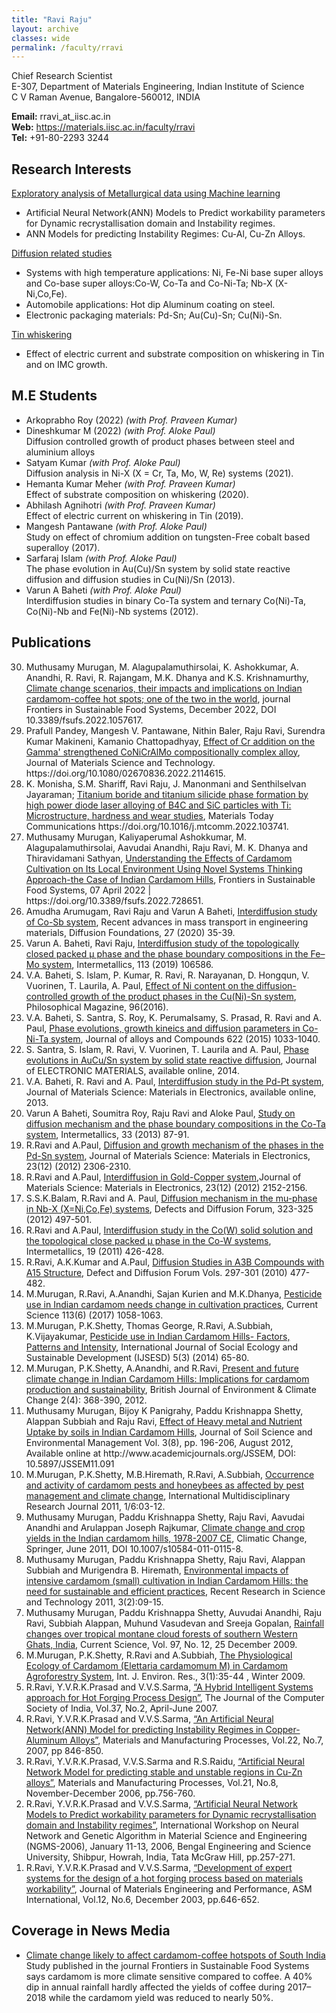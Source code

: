 ```yaml
---
title: "Ravi Raju"
layout: archive
classes: wide
permalink: /faculty/rravi
---
```


Chief Research Scientist<br>
E-307, Department of Materials Engineering, Indian Institute of Science<br>
C V Raman Avenue, Bangalore-560012, INDIA<br>

<b>Email:</b> rravi_at_iisc.ac.in<br>
<b>Web:</b> https://materials.iisc.ac.in/faculty/rravi<br>
<b>Tel:</b> +91-80-2293 3244

## Research Interests

<p><u>Exploratory analysis of Metallurgical data using Machine learning</u></p>
<ul>
<li>Artificial Neural Network(ANN) Models to Predict workability parameters for Dynamic recrystallisation domain and Instability regimes.</li>
<li>ANN Models for predicting Instability Regimes: Cu-Al, Cu-Zn Alloys.</li>
</ul>

<p><u>Diffusion related studies</u></p>
<ul>
<li>Systems with high temperature applications: Ni, Fe-Ni base super alloys and Co-base super alloys:Co-W, Co-Ta and Co-Ni-Ta; Nb-X (X-Ni,Co,Fe).</li>
<li>Automobile applications: Hot dip Aluminum coating on steel.</li>
<li>Electronic packaging materials: Pd-Sn; Au(Cu)-Sn; Cu(Ni)-Sn.</li>
</ul>

<p><u>Tin whiskering</u></p>
<ul>
<li>Effect of electric current and substrate composition on whiskering in Tin and on IMC growth.</li>
</ul>

## M.E Students
<ul>
<li>Arkoprabho Roy (2022) <i>(with Prof. Praveen Kumar)</i><br /></li>
<li>Dineshkumar M (2022) <i>(with Prof. Aloke Paul)</i><br />
        Diffusion controlled growth of product phases between steel and aluminium alloys</li>
<li>Satyam Kumar <i>(with Prof. Aloke Paul)</i><br />
        Diffusion analysis in Ni-X (X = Cr, Ta, Mo, W, Re) systems (2021).</li>
<li>Hemanta Kumar Meher <i>(with Prof. Praveen Kumar)</i><br />
        Effect of substrate composition on whiskering (2020).</li>
<li>Abhilash Agnihotri <i>(with Prof. Praveen Kumar)</i><br />
        Effect of electric current on whiskering in Tin (2019).</li>
<li>Mangesh Pantawane <i>(with Prof. Aloke Paul)</i><br />
        Study on effect of chromium addition on tungsten-Free cobalt based superalloy (2017).</li>
<li>Sarfaraj Islam <i>(with Prof. Aloke Paul)</i><br />
        The phase evolution in Au(Cu)/Sn system by solid state reactive diffusion and diffusion studies in Cu(Ni)/Sn (2013).</li>
<li>Varun A Baheti <i>(with Prof. Aloke Paul)</i><br />
        Interdiffusion studies in binary Co-Ta system and ternary Co(Ni)-Ta, Co(Ni)-Nb and Fe(Ni)-Nb systems (2012).</li>
</ul>

## Publications
<ol reversed="">
<li>Muthusamy Murugan, M. Alagupalamuthirsolai, K. Ashokkumar, A. Anandhi, R. Ravi, R. Rajangam, M.K. Dhanya and K.S. Krishnamurthy, <u>Climate change scenarios, their impacts and implications on Indian cardamom-coffee hot spots; one of the two in the world</u>, journal
Frontiers in Sustainable Food Systems, December 2022, DOI 10.3389/fsufs.2022.1057617.</li>
<li>Prafull Pandey, Mangesh V. Pantawane, Nithin Baler, Raju Ravi, Surendra Kumar Makineni, Kamanio Chattopadhyay, <u>Effect of Cr addition on the Gamma' strengthened CoNiCrAlMo compositionally complex alloy</u>,  Journal of Materials Science and Technology. https://doi.org/10.1080/02670836.2022.2114615.</li>
<li>K. Monisha, S.M. Shariff, Ravi Raju, J. Manonmani and Senthilselvan Jayaraman; <u>Titanium boride and titanium silicide phase formation by high power diode laser alloying of B4C and SiC particles with Ti: Microstructure, hardness and wear studies</u>, Materials Today Communications
https://doi.org/10.1016/j.mtcomm.2022.103741.</li>
<li>Muthusamy Murugan, Kaliyaperumal Ashokkumar, M. Alagupalamuthirsolai, Aavudai Anandhi, Raju Ravi, M. K. Dhanya and Thiravidamani Sathyan, <u>Understanding the Effects of Cardamom Cultivation on Its Local Environment Using Novel Systems Thinking Approach-the Case of Indian Cardamom Hills</u>, Frontiers in Sustainable Food Systems, 07 April 2022 | https://doi.org/10.3389/fsufs.2022.728651.</li>
<li>Amudha Arumugam, Ravi Raju and Varun A Baheti, <u>Interdiffusion study of Co-Sb system</u>, Recent advances in mass transport in engineering materials, Diffusion Foundations, 27 (2020) 35-39.</li>
<li>Varun A. Baheti, Ravi Raju, <u>Interdiffusion study of the topologically closed packed μ phase and the phase boundary compositions in the Fe–Mo system</u>, Intermetallics, 113 (2019) 106586.</li>
<li>V.A. Baheti, S. Islam, P. Kumar, R. Ravi, R. Narayanan, D. Hongqun, V. Vuorinen, T. Laurila, A. Paul, <a href="http://www.tandfonline.com/doi/full/10.1080/14786435.2015.1119905">Effect of Ni content on the diffusion-controlled growth of the product phases in the Cu(Ni)-Sn system</a>, Philosophical Magazine, 96(2016).</li>
<li>V.A. Baheti, S. Santra, S. Roy, K. Perumalsamy, S. Prasad, R. Ravi and A. Paul, <a href="https://www.google.com/url?q=https%3A%2F%2Fhref.li%2F%3Fhttp%3A%2F%2Fwww.sciencedirect.com%2Fscience%2Farticle%2Fpii%2FS0925838814025419&amp;sa=D&amp;sntz=1&amp;usg=AFQjCNG2BW3imsltKwekVr2RhRltniLvBQ">Phase evolutions, growth kineics and diffusion parameters in Co-Ni-Ta system</a>, Journal of alloys and Compounds 622 (2015) 1033-1040.</li>
<li>S. Santra, S. Islam, R. Ravi, V. Vuorinen, T. Laurila and A. Paul, <a href="http://link.springer.com/article/10.1007/s11664-014-3241-z">Phase evolutions in AuCu/Sn system by solid state reactive diffusion</a>, Journal of ELECTRONIC MATERIALS, available online, 2014.</li>
<li>V.A. Baheti, R. Ravi and A. Paul, <a href="http://link.springer.com/article/10.1007/s10854-013-1179-1">Interdiffusion study in the Pd-Pt system</a>, Journal of Materials Science: Materials in Electronics, available online, 2013.</li>
<li>Varun A Baheti, Soumitra Roy, Raju Ravi and Aloke Paul, <a href="http://www.sciencedirect.com/science/article/pii/S0966979512003731">Study on diffusion mechanism and the phase boundary compositions in the Co-Ta system</a>, Intermetallics, 33 (2013) 87-91.</li>
<li>R.Ravi and A.Paul, <a href="http://www.springerlink.com/content/t2778323658837p5/fulltext.pdf">Diffusion and growth mechanism of the phases in the Pd-Sn system</a>, Journal of Materials Science: Materials in Electronics, 23(12) (2012) 2306-2310.</li>
<li>R.Ravi and A.Paul, <a href="http://www.springerlink.com/content/f31060w7g40t1782/">Interdiffusion in Gold-Copper system</a>,Journal of Materials Science: Materials in Electronics, 23(12) (2012) 2152-2156.</li>
<li>S.S.K.Balam, R.Ravi and A. Paul, <a href="http://www.scientific.net/DDF.323-325.497">Diffusion mechanism in the mu-phase in Nb-X (X=Ni,Co,Fe) systems</a>, Defects and Diffusion Forum, 323-325 (2012) 497-501.</li>
<li>R.Ravi and A.Paul, <a href="http://www.sciencedirect.com/science?_ob=ArticleURL&amp;_udi=B6TX8-51H5H80-2&amp;_user=512776&amp;_coverDate=03%2F31%2F2011&amp;_rdoc=1&amp;_fmt=high&amp;_orig=search&amp;_origin=search&amp;_sort=d&amp;_docanchor=&amp;view=c&amp;_searchStrId=1587403647&amp;_rerunOrigin=google&amp;_acct=C000025298&amp;_version=1&amp;_urlVersion=0&amp;_userid=512776&amp;md5=fb37383c2d696db27dfdb4cdf94021de&amp;searchtype=a">Interdiffusion study in the Co(W) solid solution and the topological close packed µ phase in the Co-W systems</a>, Intermetallics, 19 (2011) 426-428.</li>
<li>R.Ravi, A.K.Kumar and A.Paul, <a href="http://www.scientific.net/DDF.297-301.477">Diffusion Studies in A3B Compounds with A15 Structure</a>, Defect and Diffusion Forum Vols. 297-301 (2010) 477-482.</li>
<li>M.Murugan, R.Ravi, A.Anandhi, Sajan Kurien and M.K.Dhanya, <a href="http://http://www.currentscience.ac.in/Volumes/113/06/1058.pdf">Pesticide use in Indian cardamom needs change in cultivation practices</a>, Current Science 113(6) (2017) 1058-1063.</li>
<li>M.Murugan, P.K.Shetty, Thomas George, R.Ravi, A.Subbiah, K.Vijayakumar, <a href="http://www.igi-global.com/article/pesticide-use-in-indian-cardamom-hills/120105">Pesticide use in Indian Cardamom Hills- Factors, Patterns and Intensity</a>, International Journal of Social Ecology and Sustainable Development (IJSESD) 5(3) (2014) 65-80.</li>
<li>M.Murugan, P.K.Shetty, A.Anandhi, and R.Ravi, <a href="http://www.sciencedomain.org/issue.php?iid=180&amp;id=10">Present and future climate change in Indian Cardamom Hills: Implications for cardamom production and sustainability</a>, British Journal of Environment &amp; Climate Change 2(4): 368-390, 2012.</li>
<li>Muthusamy Murugan, Bijoy K Panigrahy, Paddu Krishnappa Shetty, Alappan Subbiah and Raju Ravi, <a href="http://www.academicjournals.org/JSSEM/PDF/pdf2012/August/Muthusamy%20et%20al.pdf">Effect of Heavy metal and Nutrient Uptake by soils in Indian Cardamom Hills</a>, Journal of Soil Science and Environmental Management Vol. 3(8), pp. 196-206, August 2012, Available online at http://www.academicjournals.org/JSSEM, DOI: 10.5897/JSSEM11.091</li>
<li>M.Murugan, P.K.Shetty, M.B.Hiremath, R.Ravi, A.Subbiah, <a href="http://irjs.info/article/viewFile/8510/4370">Occurrence and activity of cardamom pests and honeybees as affected by pest management and climate change</a>, International Multidisciplinary Research Journal 2011, 1/6:03-12.</li>
<li>Muthusamy Murugan, Paddu Krishnappa Shetty, Raju Ravi, Aavudai Anandhi and Arulappan Joseph Rajkumar, <a href="http://www.springerlink.com/content/rh755625777331k4/">Climate change and crop yields in the Indian cardamom hills, 1978-2007 CE</a>, Climatic Change, Springer, June 2011, DOI 10.1007/s10584-011-0115-8.</li>
<li>Muthusamy Murugan, Paddu Krishnappa Shetty, Raju Ravi, Alappan Subbiah and Murigendra B. Hiremath, <a href="http://recent-science.com/article/viewFile/5074/2573">Environmental impacts of intensive cardamom (small) cultivation in Indian Cardamom Hills: the need for sustainable and efficient practices</a>, Recent Research in Science and Technology 2011, 3(2):09-15.</li>
<li>Muthusamy Murugan, Paddu Krishnappa Shetty, Auvudai Anandhi, Raju Ravi, Subbiah Alappan, Muhund Vasudevan and Sreeja Gopalan, <a href="http://www.ias.ac.in/currsci/dec252009/1755.pdf">Rainfall changes over tropical montane cloud forests of southern Western Ghats, India</a>, Current Science, Vol. 97, No. 12, 25 December 2009.</li>
<li>M.Murugan, P.K.Shetty, R.Ravi and A.Subbiah, <a href="http://www.ijer.ir/?_action=articleInfo&amp;article=30">The Physiological Ecology of Cardamom (Elettaria cardamomum M) in Cardamom Agroforestry System</a>, Int. J. Environ. Res., 3(1):35-44 , Winter 2009.</li>
<li>R.Ravi, Y.V.R.K.Prasad and V.V.S.Sarma, <a href="http://materials.iisc.ernet.in/~rravi/Publication/CSIpaper.pdf">&#8220;A Hybrid Intelligent Systems approach for Hot Forging Process Design&#8221;</a>, The Journal of the Computer Society of India, Vol.37, No.2, April-June 2007.</li>
<li>R.Ravi, Y.V.R.K.Prasad and V.V.S.Sarma, <a href="http://www.tandfonline.com/doi/abs/10.1080/10426910701446838?journalCode=lmmp20">&#8220;An Artificial Neural Network(ANN) Model for predicting Instability Regimes in Copper-Aluminum Alloys&#8221;</a>, Materials and Manufacturing Processes, Vol.22, No.7, 2007, pp 846-850.</li>
<li>R.Ravi, Y.V.R.K.Prasad, V.V.S.Sarma and R.S.Raidu, <a href="http://www.tandfonline.com/doi/abs/10.1080/03602550600728232?journalCode=lmmp20">&#8220;Artificial Neural Network Model for predicting stable and unstable regions in Cu-Zn alloys&#8221;</a>, Materials and Manufacturing Processes, Vol.21, No.8, November-December 2006, pp.756-760.</li>
<li>R.Ravi, Y.V.R.K.Prasad and V.V.S.Sarma, <a href="http://materials.iisc.ernet.in/~rravi/Publication/rr-ngsm06.pdf">&#8220;Artificial Neural Network Models to Predict workability parameters for Dynamic recrystallisation domain and Instability regimes&#8221;</a>, International Workshop on Neural Network and Genetic Algorithm in Material Science and Engineering (NGMS-2006), January 11-13, 2006, Bengal Engineering and Science University, Shibpur, Howrah, India, Tata McGraw Hill, pp.257-271.</li>
<li>R.Ravi, Y.V.R.K.Prasad and V.V.S.Sarma, <a href="http://www.springerlink.com/content/0880344153476356/">&#8220;Development of expert systems for the design of a hot forging process based on materials workability&#8221;</a>, Journal of Materials Engineering and Performance, ASM International, Vol.12, No.6, December 2003, pp.646-652.</li>
</ol>

## Coverage in News Media
<ul>
<li><a href="https://www.thehindu.com/news/national/kerala/climate-change-likely-to-affect-cardamom-coffee-hotspots-of-south-india/article66274427.ece">Climate change likely to affect cardamom-coffee hotspots of South India</a><br>
Study published in the journal Frontiers in Sustainable Food Systems says cardamom is more climate sensitive compared to coffee. A 40% dip in annual rainfall hardly affected the yields of coffee during 2017–2018 while the cardamom yield was reduced to nearly 50%.</li>
</ul>